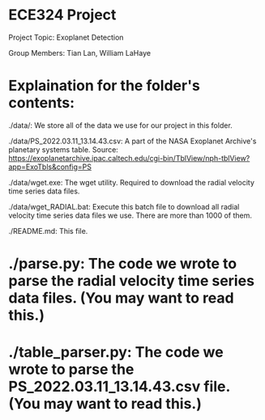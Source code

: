 # ECE324 Project

Project Topic: Exoplanet Detection

Group Members: Tian Lan, William LaHaye

# Explaination for the folder's contents:

./data/: We store all of the data we use for our project in this folder.

./data/PS_2022.03.11_13.14.43.csv: A part of the NASA Exoplanet Archive's planetary systems table. Source: https://exoplanetarchive.ipac.caltech.edu/cgi-bin/TblView/nph-tblView?app=ExoTbls&config=PS

./data/wget.exe: The wget utility. Required to download the radial velocity time series data files.

./data/wget_RADIAL.bat: Execute this batch file to download all radial velocity time series data files we use. There are more than 1000 of them.

./README.md: This file.

# ./parse.py: The code we wrote to parse the radial velocity time series data files. (You may want to read this.)

# ./table_parser.py: The code we wrote to parse the PS_2022.03.11_13.14.43.csv file. (You may want to read this.)
